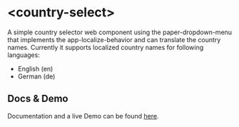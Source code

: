 # \<country-select\>

A simple country selector web component using the paper-dropdown-menu that implements the app-localize-behavior and can translate the country names. Currently it supports localized country names for following languages:
* English (en)
* German (de)

## Docs & Demo

Documentation and a live Demo can be found [here](https://protoss78.github.io/country-select/components/country-select/).

